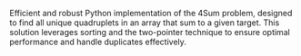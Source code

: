 Efficient and robust Python implementation of the 4Sum problem, designed to find all unique quadruplets in an array that sum to a given target. This solution leverages sorting and the two-pointer technique to ensure optimal performance and handle duplicates effectively.
